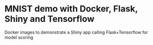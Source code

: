 # MNIST demo with Docker, Flask, Shiny and Tensorflow
Docker images to demonstrate a Shiny app calling Flask+Tensorflow for model scoring
